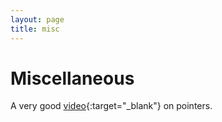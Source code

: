 ```yaml
---
layout: page
title: misc
---
```


# Miscellaneous
A very good [video](https://www.youtube.com/watch?v=h-HBipu_1P0&list=PL65_LCilri3qN5JFG-MH3yYo6tZKhherP&index=8){:target="_blank"} on pointers. 


